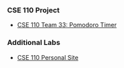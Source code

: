 ### CSE 110 Project
- [CSE 110 Team 33: Pomodoro Timer](https://github.com/ntrappe/cse110-w21-group33)

### Additional Labs
- [CSE 110 Personal Site](https://github.com/ntrappe/ntrappe.github.io)
